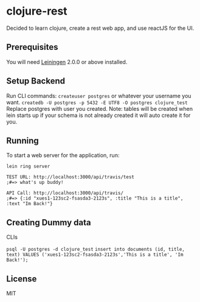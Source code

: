 # clojure-rest
Decided to learn clojure, create a rest web app, and use reactJS for the UI.

## Prerequisites

You will need [Leiningen][] 2.0.0 or above installed.

[leiningen]: https://github.com/technomancy/leiningen
[Postgresql]: https://wiki.postgresql.org/wiki/Detailed_installation_guides

## Setup Backend

   Run CLI commands:
   `createuser postgres` or whatever your username you want.
   `createdb -U postgres -p 5432 -E UTF8 -O postgres clojure_test` Replace postgres with user you created.
Note: tables will be created when lein starts up if your schema is not already created it will auto create it for you.

## Running

To start a web server for the application, run:

    lein ring server

    TEST URL: http://localhost:3000/api/travis/test
    ;#=> what's up buddy!
    
    API Call: http://localhost:3000/api/travis/
    ;#=> {:id "xues1-123sc2-fsasda3-2123s", :title "This is a title", :text "Im Back!"}
## Creating Dummy data
CLIs

`psql -U postgres -d clojure_test`
`insert into documents (id, title, text) VALUES ('xues1-123sc2-fsasda3-2123s','This is a title', 'Im Back!');`

## License

MIT
